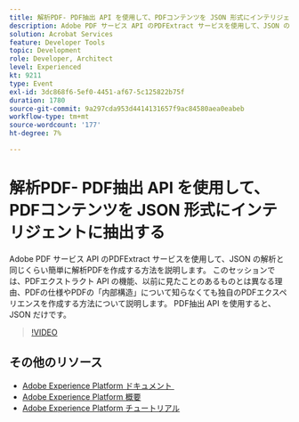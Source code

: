 ```yaml
---
title: 解析PDF- PDF抽出 API を使用して、PDFコンテンツを JSON 形式にインテリジェントに抽出する
description: Adobe PDF サービス API のPDFExtract サービスを使用して、JSON の解析と同じくらい簡単に解析PDFを作成する方法を説明します。 このセッションでは、PDFエクストラクト API の機能、以前に見たことのあるものとは異なる理由、PDFの仕様やPDFの「内部構造」について知らなくても独自のPDFエクスペリエンスを作成する方法について説明します。 PDF抽出 API を使用すると、JSON だけです。
solution: Acrobat Services
feature: Developer Tools
topic: Development
role: Developer, Architect
level: Experienced
kt: 9211
type: Event
exl-id: 3dc868f6-5ef0-4451-af67-5c125822b75f
duration: 1780
source-git-commit: 9a297cda953d4414131657f9ac84580aea0eabeb
workflow-type: tm+mt
source-wordcount: '177'
ht-degree: 7%

---
```


# 解析PDF- PDF抽出 API を使用して、PDFコンテンツを JSON 形式にインテリジェントに抽出する

Adobe PDF サービス API のPDFExtract サービスを使用して、JSON の解析と同じくらい簡単に解析PDFを作成する方法を説明します。 このセッションでは、PDFエクストラクト API の機能、以前に見たことのあるものとは異なる理由、PDFの仕様やPDFの「内部構造」について知らなくても独自のPDFエクスペリエンスを作成する方法について説明します。 PDF抽出 API を使用すると、JSON だけです。

>[!VIDEO](https://video.tv.adobe.com/v/338096/?quality=12&learn=on&hidetitle=true)

## その他のリソース

- [Adobe Experience Platform ドキュメント &#x200B;](https://experienceleague.adobe.com/docs/experience-platform.html?lang=ja)
- [Adobe Experience Platform 概要](https://experienceleague.adobe.com/docs/experience-platform/landing/home.html?lang=ja)
- [Adobe Experience Platform チュートリアル](https://experienceleague.adobe.com/docs/platform-learn/tutorials/overview.html?lang=ja)
